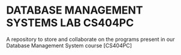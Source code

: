 # DATABASE MANAGEMENT SYSTEMS LAB CS404PC

 A repository to store and collaborate on the programs present in our Database Management System course [CS404PC]
